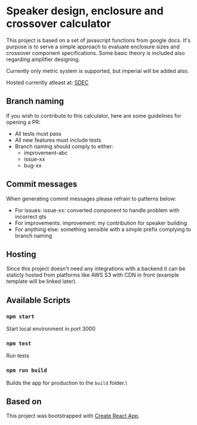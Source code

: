 # Speaker design, enclosure and crossover calculator

This project is based on a set of javascript functions from google docs. It's purpose is to serve a simple approach to evaluate enclosure sizes and crossover component specifications. Some basic theory is included also regarding amplifier designing.  

Currently only metric system is supported, but imperial will be added also.

Hosted currently atleast at: [SDEC](https://speakers.vjvalima.com)

## Branch naming

If you wish to contribute to this calculator, here are some guidelines for opening a PR:
- All tests must pass
- All new features must include tests
- Branch naming should comply to either:
    - improvement-abc
    - issue-xx
    - bug-xx
    
## Commit messages

When generating commit messages please refrain to patterns below:
- For issues: issue-xx: converted component to handle problem with incorrect qts
- For improvements: improvement: my contribution for speaker building
- For anything else: something sensible with a simple prefix complying to branch naming

## Hosting

Since this project doesn't need any integrations with a backend it can be staticly hosted from platforms like AWS S3 with CDN in front (example template will be linked later).


## Available Scripts

### `npm start`

Start local environment in port 3000

### `npm test`

Run tests

### `npm run build`

Builds the app for production to the `build` folder.\

## Based on

This project was bootstrapped with [Create React App](https://github.com/facebook/create-react-app).
